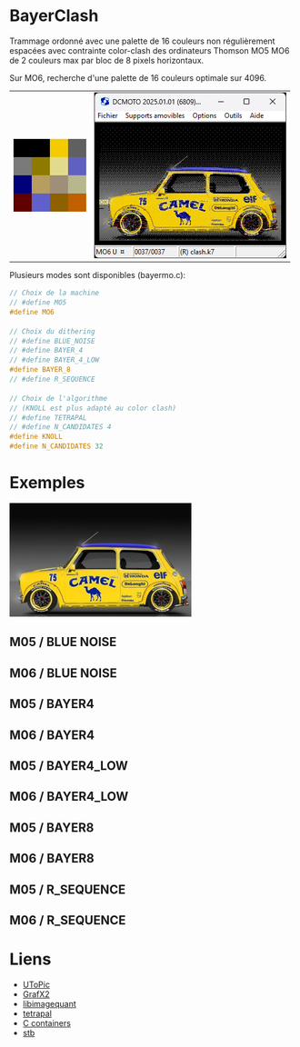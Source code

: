 # BayerClash

Trammage ordonné avec une palette de 16 couleurs non régulièrement espacées avec contrainte color-clash des ordinateurs Thomson MO5 MO6 de 2 couleurs max par bloc de 8 pixels horizontaux.

Sur MO6, recherche d'une palette de 16 couleurs optimale sur 4096.

<div align="center">
  <table>
    <tr><td><img src="results/palette_mo6.png"></td><td><img src="results/mini.png" width=338></td></tr>
  </table>
</div>

Plusieurs modes sont disponibles (bayermo.c):

```C
// Choix de la machine
// #define MO5
#define MO6

// Choix du dithering
// #define BLUE_NOISE
// #define BAYER_4
// #define BAYER_4_LOW
#define BAYER_8
// #define R_SEQUENCE

// Choix de l'algorithme 
// (KNOLL est plus adapté au color clash)
// #define TETRAPAL
// #define N_CANDIDATES 4
#define KNOLL
#define N_CANDIDATES 32
```

# Exemples

<img src="samples/mini320.png">

## M05 / BLUE NOISE
## M06 / BLUE NOISE
## M05 / BAYER4
## M06 / BAYER4
## M05 / BAYER4_LOW
## M06 / BAYER4_LOW
## M05 / BAYER8
## M06 / BAYER8
## M05 / R_SEQUENCE
## M06 / R_SEQUENCE


# Liens
- [UToPic](https://github.com/Samuel-DEVULDER/UToPiC)
- [GrafX2](https://grafx2.gitlab.io/grafX2)
- [libimagequant](https://pngquant.org/lib/)
- [tetrapal](https://github.com/matejlou/tetrapal)
- [C containers](https://github.com/bkthomps/Containers)
- [stb](https://github.com/nothings/stb)
